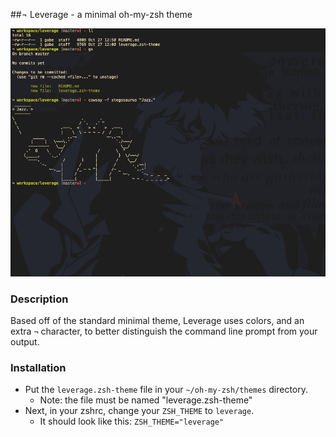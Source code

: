 ##¬ Leverage - a minimal oh-my-zsh theme

![leverage](./assets/leverage_jazz.png?raw=true "Screen Shot")

### Description
Based off of the standard minimal theme, Leverage uses colors, and an extra `¬` character, to better distinguish the command line prompt from your output. 

### Installation
- Put the `leverage.zsh-theme` file in your `~/oh-my-zsh/themes` directory. 
  - Note: the file must be named "leverage.zsh-theme"
- Next, in your zshrc, change your `ZSH_THEME` to `leverage`.
  - It should look like this: `ZSH_THEME="leverage"`
